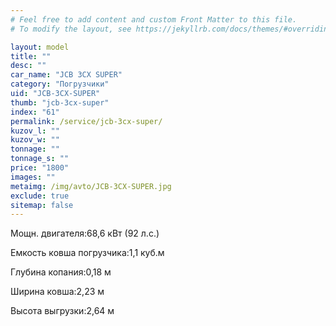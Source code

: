 ```yaml
---
# Feel free to add content and custom Front Matter to this file.
# To modify the layout, see https://jekyllrb.com/docs/themes/#overriding-theme-defaults

layout: model
title: ""
desc: ""
car_name: "JCB 3CX SUPER"
category: "Погрузчики"
uid: "JCB-3CX-SUPER"
thumb: "jcb-3cx-super"
index: "61"
permalink: /service/jcb-3cx-super/
kuzov_l: ""
kuzov_w: ""
tonnage: ""
tonnage_s: ""
price: "1800"
images: ""
metaimg: /img/avto/JCB-3CX-SUPER.jpg
exclude: true
sitemap: false
---
```


<span>Мощн. двигателя:</span><span>68,6 кВт (92 л.с.)</span>

<span>Емкость ковша погрузчика:</span><span>1,1 куб.м</span>

<span>Глубина копания:</span><span>0,18 м</span>

<span>Ширина ковша:</span><span>2,23 м</span>

<span>Высота выгрузки:</span><span>2,64 м</span>
